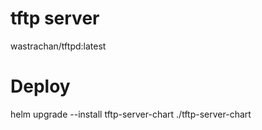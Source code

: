 # tftp server
wastrachan/tftpd:latest

# Deploy 
helm upgrade --install tftp-server-chart ./tftp-server-chart
